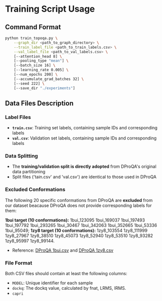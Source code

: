 # Training Script Usage
## Command Format
```bash
python train_topoqa.py \
    --graph_dir <path_to_graph_directory> \
    --train_label_file <path_to_train_labels.csv> \
    --val_label_file <path_to_val_labels.csv> \
    [--attention_head 8] \
    [--pooling_type "mean"] \
    [--batch_size 16] \
    [--learning_rate 0.005] \
    [--num_epochs 200] \
    [--accumulate_grad_batches 32] \
    [--seed 222] \
    [--save_dir "./experiments"]
```

## Data Files Description
### Label Files
- **`train.csv`**: Training set labels, containing sample IDs and corresponding labels
- **`val.csv`**: Validation set labels, containing sample IDs and corresponding labels

### Data Splitting
- The **training/validation split is directly adopted** from DProQA's original data partitioning
- Split files ('tain.csv' and 'val.csv') are identical to those used in DProQA

### Excluded Conformations
The following 20 specific conformations from DProQA are **excluded** from our dataset beacause DProQA does not provide corresponding labels for them:

**1bui target (10 conformations):**
1bui_123095
1bui_169037
1bui_197493
1bui_197792
1bui_293265
1bui_30467
1bui_342063
1bui_352665
1bui_53336
1bui_95049;
**1zy8 target (10 conformations):**
1zy8_103554
1zy8_111999
1zy8_27967
1zy8_38510
1zy8_45073
1zy8_52940
1zy8_53510
1zy8_93282
1zy8_95997
1zy8_99144.

- Reference: [DProQA 1bui.csv](https://github.com/jianlin-cheng/DProQA/blob/main/Data/Docking_decoy_set/lable_csv/1bui.csv) and [DProQA 1zy8.csv](https://github.com/jianlin-cheng/DProQA/blob/main/Data/Docking_decoy_set/lable_csv/1zy8.csv)


### File Format
Both CSV files should contain at least the following columns:
- `MODEL`: Unique identifier for each sample
- `dockq`: The dockq value, calculated by fnat, LRMS, IRMS.
- `capri`
